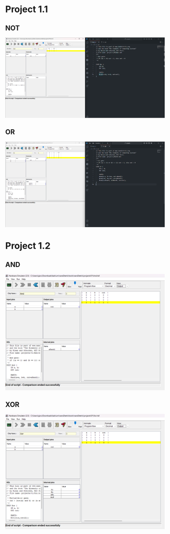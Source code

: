 # Project 1.1
## NOT
![](https://github.com/sjarunvenkat/nand2tetris/blob/main/Project%201.1/NOT.png)

## OR
![](https://github.com/sjarunvenkat/nand2tetris/blob/main/Project%201.1/OR.png)

# Project 1.2
## AND
![](https://github.com/sjarunvenkat/nand2tetris/blob/main/Project%201.2/AND.png)

## XOR
![](https://github.com/sjarunvenkat/nand2tetris/blob/main/Project%201.2/XOR.png)
